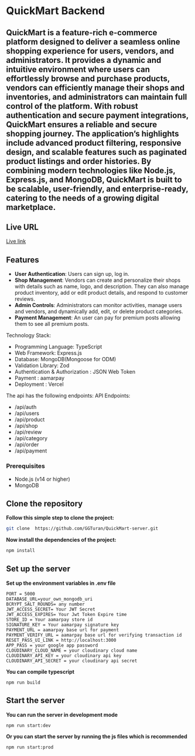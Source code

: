 # QuickMart Backend

## QuickMart is a feature-rich e-commerce platform designed to deliver a seamless online shopping experience for users, vendors, and administrators. It provides a dynamic and intuitive environment where users can effortlessly browse and purchase products, vendors can efficiently manage their shops and inventories, and administrators can maintain full control of the platform. With robust authentication and secure payment integrations, QuickMart ensures a reliable and secure shopping journey. The application’s highlights include advanced product filtering, responsive design, and scalable features such as paginated product listings and order histories. By combining modern technologies like Node.js, Express.js, and MongoDB, QuickMart is built to be scalable, user-friendly, and enterprise-ready, catering to the needs of a growing digital marketplace.

## Live URL

[Live link](https://mart-server.vercel.app)

## Features

- **User Authentication**: Users can sign up, log in.
- **Shop Management**: Vendors can create and personalize their shops with details such as name, logo, and description. They can also manage product inventory, add or edit product details, and respond to customer reviews.
- **Admin Controls**: Administrators can monitor activities, manage users and vendors, and dynamically add, edit, or delete product categories.
- **Payment Management**: An user can pay for premium posts allowing them to see all premium posts.

Technology Stack:

- Programming Language: TypeScript
- Web Framework: Express.js
- Database: MongoDB(Mongoose for ODM)
- Validation Library: Zod
- Authentication & Authorization : JSON Web Token
- Payment : aamarpay
- Deployment : Vercel

The api has the following endpoints:
API Endpoints:

- /api/auth
- /api/users
- /api/product
- /api/shop
- /api/review
- /api/category
- /api/order
- /api/payment

### Prerequisites

- Node.js (v14 or higher)
- MongoDB

## Clone the repository

**Follow this simple step to clone the project:**

```bash
git clone  https://github.com/GGTuran/QuickMart-server.git
```

**Now install the dependencies of the project:**

```bash
npm install
```

## Set up the server

**Set up the environment variables in .env file**

```
PORT = 5000
DATABASE_URL=your_own_mongodb_uri
BCRYPT_SALT_ROUNDS= any number
JWT_ACCESS_SECRET= Your JWT Secret
JWT_ACCESS_EXPIRES= Your Jwt Token Expire time
STORE_ID = Your aamarpay store id
SIGNATURE_KEY = Your aamarpay signature key
PAYMENT_URL = aamarpay base url for payment
PAYMENT_VERIFY_URL = aamarpay base url for verifying transaction id
RESET_PASS_UI_LINK = http://localhost:3000
APP_PASS = your google app password
CLOUDINARY_CLOUD_NAME = your cloudinary cloud name
CLOUDINARY_API_KEY = your cloudinary api key
CLOUDINARY_API_SECRET = your cloudinary api secret
```

**You can compile typescript**

```
npm run build
```

## Start the server

**You can run the server in development mode**

```
npm run start:dev
```

**Or you can start the server by running the js files which is recommended**

```
npm run start:prod
```
